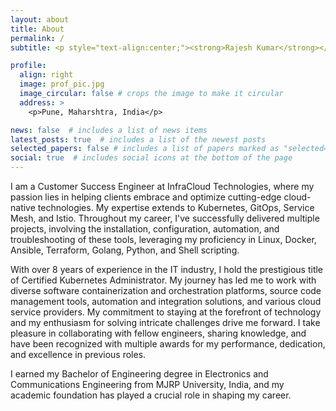 ```yaml
---
layout: about
title: About
permalink: /
subtitle: <p style="text-align:center;"><strong>Rajesh Kumar</strong></p> 

profile:
  align: right
  image: prof_pic.jpg
  image_circular: false # crops the image to make it circular
  address: >
    <p>Pune, Maharshtra, India</p>

news: false  # includes a list of news items
latest_posts: true  # includes a list of the newest posts
selected_papers: false # includes a list of papers marked as "selected={true}"
social: true  # includes social icons at the bottom of the page
---
```


I am a Customer Success Engineer at InfraCloud Technologies, where my passion lies in helping clients embrace and optimize cutting-edge cloud-native technologies. My expertise extends to Kubernetes, GitOps, Service Mesh, and Istio. Throughout my career, I've successfully delivered multiple projects, involving the installation, configuration, automation, and troubleshooting of these tools, leveraging my proficiency in Linux, Docker, Ansible, Terraform, Golang, Python, and Shell scripting.

With over 8 years of experience in the IT industry, I hold the prestigious title of Certified Kubernetes Administrator. My journey has led me to work with diverse software containerization and orchestration platforms, source code management tools, automation and integration solutions, and various cloud service providers. My commitment to staying at the forefront of technology and my enthusiasm for solving intricate challenges drive me forward. I take pleasure in collaborating with fellow engineers, sharing knowledge, and have been recognized with multiple awards for my performance, dedication, and excellence in previous roles.

I earned my Bachelor of Engineering degree in Electronics and Communications Engineering from MJRP University, India, and my academic foundation has played a crucial role in shaping my career.
